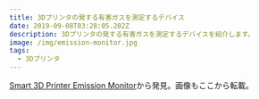```yaml
---
title: 3Dプリンタの発する有害ガスを測定するデバイス
date: 2019-09-08T03:28:05.202Z
description: 3Dプリンタの発する有害ガスを測定するデバイスを紹介します。
image: /img/emission-monitor.jpg
tags:
  - 3Dプリンタ
---
```

[Smart 3D Printer Emission Monitor](https://hackaday.io/project/167424-smart-3d-printer-emission-monitor)から発見。画像もここから転載。
